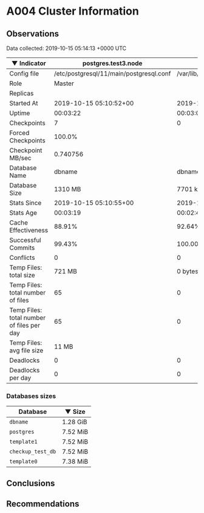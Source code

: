 # A004 Cluster Information #

## Observations ##
Data collected: 2019-10-15 05:14:13 +0000 UTC  

|&#9660;&nbsp;Indicator | postgres.test3.node | postgres.test1.node | postgres.test2.node |
|--------|-------|-------- |-------- |
|Config file |/etc/postgresql/11/main/postgresql.conf|/var/lib/postgresql/11/data1/postgresql.conf|/var/lib/postgresql/11/data2/postgresql.conf|
|Role |Master|<no value>|<no value>|
|Replicas ||<no value>|<no value>|
|Started At |2019-10-15&nbsp;05:10:52+00|2019-10-15 05:10:59+00|2019-10-15 05:11:04+00|
|Uptime |00:03:22|00:03:03|00:03:05|
|Checkpoints |7|0|0|
|Forced Checkpoints |100.0%|<no value>|<no value>|
|Checkpoint MB/sec |0.740756|<no value>|<no value>|
|Database Name |dbname|dbname|dbname|
|Database Size |1310&nbsp;MB|7701 kB|7701 kB|
|Stats Since |2019-10-15&nbsp;05:10:55+00|2019-10-15 05:11:23+00|2019-10-15 05:11:23+00|
|Stats Age |00:03:19|00:02:40|00:02:46|
|Cache Effectiveness |88.91%|92.64%|92.64%|
|Successful Commits |99.43%|100.00%|100.00%|
|Conflicts |0|0|0|
|Temp Files: total size |721&nbsp;MB|0 bytes|0 bytes|
|Temp Files: total number of files |65|0|0|
|Temp Files: total number of files per day |65|0|0|
|Temp Files: avg file size |11&nbsp;MB|<no value>|<no value>|
|Deadlocks |0|0|0|
|Deadlocks per day |0|0|0|


### Databases sizes ###

| Database | &#9660;&nbsp;Size |
|----------|--------|
| `dbname` | 1.28&nbsp;GiB |
| `postgres` | 7.52&nbsp;MiB |
| `template1` | 7.52&nbsp;MiB |
| `checkup_test_db` | 7.52&nbsp;MiB |
| `template0` | 7.38&nbsp;MiB |


## Conclusions ##


## Recommendations ##


